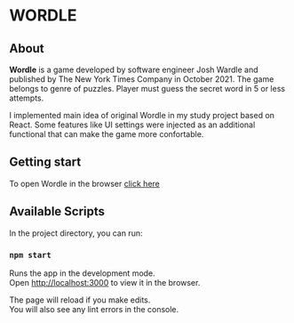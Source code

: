 # WORDLE

## About

**Wordle** is a game developed by software engineer Josh Wardle and published by The New York Times Company in October 2021. The game belongs to genre of puzzles. Player must guess the secret word in 5 or less attempts.

I implemented main idea of original Wordle in my study project based on React. Some features like UI settings were injected as an additional functional that can make the game more confortable.

## Getting start

To open Wordle in the browser <a href="https://wordle-revilise.vercel.app/">click here</a>

## Available Scripts

In the project directory, you can run:

### `npm start`

Runs the app in the development mode.<br />
Open [http://localhost:3000](http://localhost:3000) to view it in the browser.

The page will reload if you make edits.<br />
You will also see any lint errors in the console.